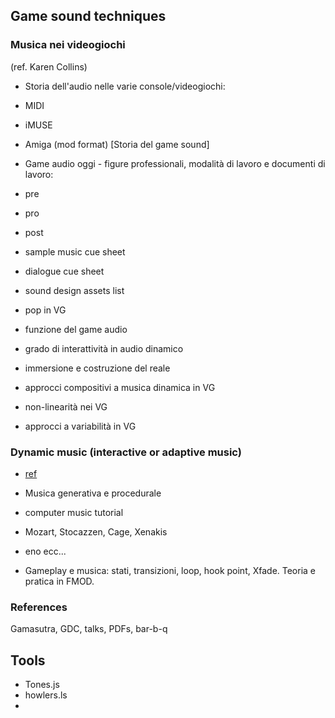 ## Game sound techniques

### Musica nei videogiochi

(ref. Karen Collins)

* Storia dell'audio nelle varie console/videogiochi:

 * MIDI
 * iMUSE
 * Amiga (mod format) [Storia del game sound]

* Game audio oggi - figure professionali, modalità di lavoro e documenti di lavoro:

 * pre
 * pro
 * post
 * sample music cue sheet
 * dialogue cue sheet
 * sound design assets list
 * pop in VG
 * funzione del game audio
 * grado di interattività in audio dinamico
 * immersione e costruzione del reale
 * approcci compositivi a musica dinamica in VG
 * non-linearità nei VG
 * approcci a variabilità in VG

### Dynamic music (interactive or adaptive music)

* [ref](https://en.wikipedia.org/wiki/Dynamic_music)

* Musica generativa e procedurale

 * computer music tutorial
 * Mozart, Stocazzen, Cage, Xenakis
 * eno ecc...

* Gameplay e musica: stati, transizioni, loop, hook point, Xfade. Teoria e pratica in FMOD.

### References

Gamasutra, GDC, talks, PDFs, bar-b-q

## Tools
* Tones.js
* howlers.ls
* 
